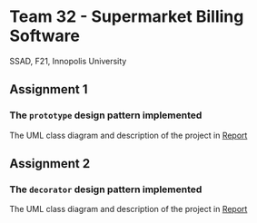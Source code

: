 # Team 32 - Supermarket Billing Software
SSAD, F21, Innopolis University

## Assignment 1
### The `prototype` design pattern implemented 
The UML class diagram and description of the project in [Report](https://github.com/kilimanj4r0/SSAD_A1_Team32/blob/a485dace19357dfad06e7147b4628cde7448463e/A1%20-%20Team%2032%20-%20Supermarket%20Billing%20Software%20-%20Report.pdf)

## Assignment 2
### The `decorator` design pattern implemented 
The UML class diagram and description of the project in [Report](https://github.com/kilimanj4r0/SSAD_A1_Team32/blob/a485dace19357dfad06e7147b4628cde7448463e/A2%20-%20Team%2032%20-%20Supermarket%20Billing%20Software%20-%20Report.pdf)
